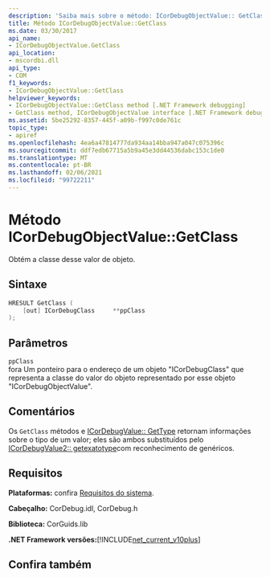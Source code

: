 ```yaml
---
description: 'Saiba mais sobre o método: ICorDebugObjectValue:: GetClass'
title: Método ICorDebugObjectValue::GetClass
ms.date: 03/30/2017
api_name:
- ICorDebugObjectValue.GetClass
api_location:
- mscordbi.dll
api_type:
- COM
f1_keywords:
- ICorDebugObjectValue::GetClass
helpviewer_keywords:
- ICorDebugObjectValue::GetClass method [.NET Framework debugging]
- GetClass method, ICorDebugObjectValue interface [.NET Framework debugging]
ms.assetid: 5be25292-8357-445f-a09b-f997c0de761c
topic_type:
- apiref
ms.openlocfilehash: 4ea6a47814777da934aa14bba947a047c075396c
ms.sourcegitcommit: ddf7edb67715a5b9a45e3dd44536dabc153c1de0
ms.translationtype: MT
ms.contentlocale: pt-BR
ms.lasthandoff: 02/06/2021
ms.locfileid: "99722211"
---
```

# <a name="icordebugobjectvaluegetclass-method"></a>Método ICorDebugObjectValue::GetClass

Obtém a classe desse valor de objeto.  
  
## <a name="syntax"></a>Sintaxe  
  
```cpp  
HRESULT GetClass (  
    [out] ICorDebugClass     **ppClass  
);  
```  
  
## <a name="parameters"></a>Parâmetros  

 `ppClass`  
 fora Um ponteiro para o endereço de um objeto "ICorDebugClass" que representa a classe do valor do objeto representado por esse objeto "ICorDebugObjectValue".  
  
## <a name="remarks"></a>Comentários  

 Os `GetClass` métodos e [ICorDebugValue:: GetType](icordebugvalue-gettype-method.md) retornam informações sobre o tipo de um valor; eles são ambos substituídos pelo [ICorDebugValue2:: getexatotype](icordebugvalue2-getexacttype-method.md)com reconhecimento de genéricos.  
  
## <a name="requirements"></a>Requisitos  

 **Plataformas:** confira [Requisitos do sistema](../../get-started/system-requirements.md).  
  
 **Cabeçalho:** CorDebug.idl, CorDebug.h  
  
 **Biblioteca:** CorGuids.lib  
  
 **.NET Framework versões:**[!INCLUDE[net_current_v10plus](../../../../includes/net-current-v10plus-md.md)]  
  
## <a name="see-also"></a>Confira também
